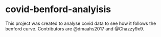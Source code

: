 # covid-benford-analyisis
This project was created to analyse covid data to see how it follows the benford curve. Contributors are @dmaahs2017 and @Chazzy9x9.


